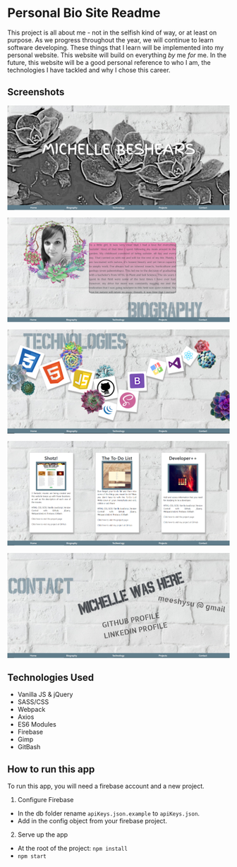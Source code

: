 # Personal Bio Site Readme

This project is all about me - not in the selfish kind of way, or at least on purpose. As we progress throughout the year, we will continue to learn software developing. These things that I learn will be implemented into my personal website. This website will build on everything _by_ me _for_ me. In the future, this website will be a good personal reference to who I am, the technologies I have tackled and why I chose this career.


## Screenshots

![homepage_screenshot](./ssForReadme/HomePageMeesh.PNG)

![bio_screenshot](./ssForReadme/BiographyPageMeesh.PNG)

![tech_screenshot](./ssForReadme/TechPageMeesh.PNG)

![projects_screenshot](./ssForReadme/ProjectsPageMeesh.PNG)

![contact_screenshot](./ssForReadme/ContactPageMeesh.PNG)

## Technologies Used 
- Vanilla JS & jQuery
- SASS/CSS
- Webpack
- Axios
- ES6 Modules
- Firebase
- Gimp
- GitBash

## How to run this app

To run this app, you will need a firebase account and a new project. 
1. Configure Firebase
- In the db folder rename ```apiKeys.json.example``` to ```apiKeys.json```.
- Add in the config object from your firebase project. 
2. Serve up the app
- At the root of the project: ```npm install```
- ```npm start```

